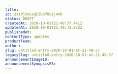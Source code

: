 ```yaml
---
title: 
id: 2ssPjXyGsgFZUof8U1j4VD
status: DRAFT
createdAt: 2020-10-01T21:49:37.441Z
updatedAt: 2020-10-01T21:49:43.833Z
publishedAt: 
contentType: updates
productTeam: 
author: 
slug: untitled-entry-2020-10-01-at-21-49-37
legacySlug: untitled-entry-2020-10-01-at-21-49-37
announcementImageID: 
announcementSynopsisES: 
---
```




